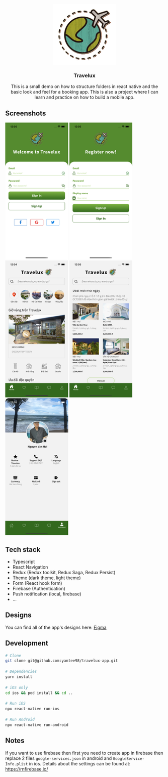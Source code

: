 <p align="center">
<img  align="center" src="./screenshots/logo.png" width="200">
</p>
<h3 align="center">
Travelux
</h3>
<p align="center">
This is a small demo on how to structure folders in react native and the basic look and feel for a booking app. This is also a project where I can learn and practice on how to build a mobile app.
</p>

## Screenshots

<span>
<img src="./screenshots/signin.png" width="200">
</span>
<span>
<img src="./screenshots/signup.png" width="200">
</span>
<span>
<img src="./screenshots/home1.png" width="200">
</span>
<span>
<img src="./screenshots/home2.png" width="200">
</span>
<span>
<img src="./screenshots/account.png" width="200">
</span>

## Tech stack

- Typescript
- React Navigation
- Redux (Redux toolkit, Redux Saga, Redux Persist)
- Theme (dark theme, light theme)
- Form (React hook form)
- Firebase (Authentication)
- Push notification (local, firebase)
- ...

## Designs

<span>
You can find all of the app's designs here: <a href="https://www.figma.com/file/MLmKKyZsPGpEWYQQwajgFj/Travelux-mobile?node-id=0%3A1">Figma</a>
</span>

## Development

```bash
# Clone
git clone git@github.com:yantee98/travelux-app.git

# Dependencies
yarn install

# iOS only
cd ios && pod install && cd ..

# Run iOS
npx react-native run-ios

# Run Android
npx react-native run-android

```

## Notes

If you want to use firebase then first you need to create app in firebase then replace 2 files `google-services.json` in android and `GoogleService-Info.plist` in ios. Details about the settings can be found at: https://rnfirebase.io/
